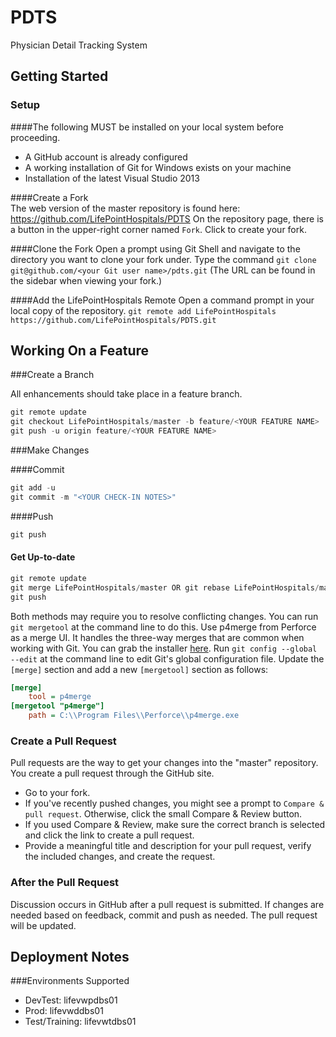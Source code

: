 PDTS
====

Physician Detail Tracking System

## Getting Started

### Setup
####The following MUST be installed on your local system before proceeding.

  * A GitHub account is already configured
  * A working installation of Git for Windows exists on your machine
  * Installation of the latest Visual Studio 2013
  
####Create a Fork	
The web version of the master repository is found here: https://github.com/LifePointHospitals/PDTS
On the repository page, there is a button in the upper-right corner named `Fork`. 
Click to create your fork.

####Clone the Fork
Open a prompt using Git Shell and navigate to the directory you want to clone your fork under.
Type the command `git clone git@github.com/<your Git user name>/pdts.git` 
(The URL can be found in the sidebar when viewing your fork.)

####Add the LifePointHospitals Remote
Open a command prompt in your local copy of the repository.
`git remote add LifePointHospitals https://github.com/LifePointHospitals/PDTS.git`

## Working On a Feature

###Create a Branch

All enhancements should take place in a feature branch.

```PowerShell
git remote update
git checkout LifePointHospitals/master -b feature/<YOUR FEATURE NAME>
git push -u origin feature/<YOUR FEATURE NAME>
```

###Make Changes

####Commit

```PowerShell
git add -u
git commit -m "<YOUR CHECK-IN NOTES>"
```

####Push
```PowerShell
git push
```

#### Get Up-to-date
```PowerShell
git remote update
git merge LifePointHospitals/master OR git rebase LifePointHospitals/master
git push
```

Both methods may require you to resolve conflicting changes. 
You can run `git mergetool` at the command line to do this. 
Use p4merge from Perforce as a merge UI. 
It handles the three-way merges that are common when working with Git. 
You can grab the installer [here](http://www.perforce.com/downloads/Perforce-Software-Version-Management/complete_list/20-20#10). 
Run `git config --global --edit` at the command line to edit Git's global configuration file. 
Update the `[merge]` section and add a new `[mergetool]` section as follows:

```INI
[merge]
    tool = p4merge
[mergetool "p4merge"]
    path = C:\\Program Files\\Perforce\\p4merge.exe
```

### Create a Pull Request

Pull requests are the way to get your changes into the "master" repository. You create a pull request through the GitHub site.

  * Go to your fork.
  * If you've recently pushed changes, you might see a prompt to `Compare & pull request`. Otherwise, click the small Compare & Review button.
  * If you used Compare & Review, make sure the correct branch is selected and click the link to create a pull request.
  * Provide a meaningful title and description for your pull request, verify the included changes, and create the request.

### After the Pull Request

Discussion occurs in GitHub after a pull request is submitted. 
If changes are needed based on feedback, commit and push as needed. 
The pull request will be updated.

## Deployment Notes

###Environments Supported
* DevTest: lifevwpdbs01
* Prod: lifevwddbs01
* Test/Training: lifevwtdbs01
